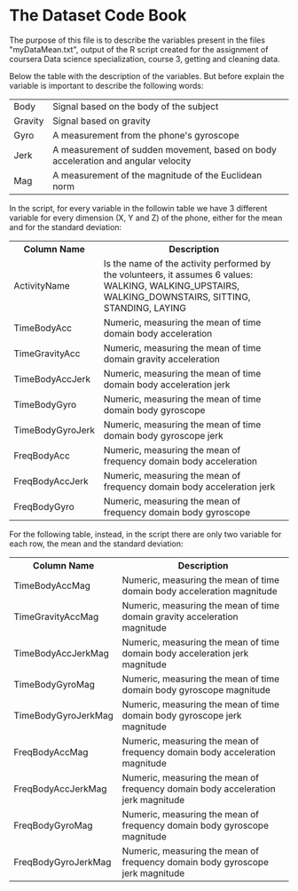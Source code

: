 # The Dataset Code Book
The purpose of this file is to describe the variables present in the files "myDataMean.txt", output of the R script created for the assignment of coursera Data science specialization, course 3, getting and cleaning data.

Below the table with the description of the variables. But before explain the variable is important to describe the following words:

<table>
  <tr>
  <td>Body</td>
  <td>Signal based on the body of the subject</td>
  </tr>
  
  <tr>
  <td>Gravity</td>
  <td>Signal based on gravity</td>
  </tr>
  
  <tr>
  <td>Gyro</td>
  <td>A measurement from the phone's gyroscope</td>
  </tr>
  
  <tr>
  <td>Jerk</td>
  <td>A measurement of sudden movement, based on body acceleration and angular velocity</td>
  </tr>
  
  <tr>
  <td>Mag</td>
  <td>A measurement of the magnitude of the Euclidean norm</td>
  </tr>
 </table>


In the script, for every variable in the followin table we have 3 different variable for every dimension (X, Y and Z) of the phone, either for the mean and for the standard deviation:

<table>
  <tr>
  <th>Column Name</th>
  <th>Description</th>
  </tr>
  
  <tr>
  <td>ActivityName</td>
  <td>Is the name of the activity performed by the volunteers, it assumes 6 values: WALKING, WALKING_UPSTAIRS, WALKING_DOWNSTAIRS, SITTING, STANDING, LAYING</td>
  </tr>
  
  <tr>
  <td>TimeBodyAcc</td>
  <td>Numeric, measuring the mean of time domain body acceleration</td>
  </tr>
  
  <tr>
  <td>TimeGravityAcc</td>
  <td>Numeric, measuring the mean of time domain gravity acceleration</td>
  </tr>
  
  <tr>
  <td>TimeBodyAccJerk</td>
  <td>Numeric, measuring the mean of time domain body acceleration jerk</td>
  </tr>
  
  
  <tr>
  <td>TimeBodyGyro</td>
  <td>Numeric, measuring the mean of time domain body gyroscope</td>
  </tr>
  
  <tr>
  <td>TimeBodyGyroJerk</td>
  <td>Numeric, measuring the mean of time domain body gyroscope jerk</td>
  </tr>
  
  <tr>
  <td>FreqBodyAcc</td>
  <td>Numeric, measuring the mean of frequency domain body acceleration</td>
  </tr>
  
  <tr>
  <td>FreqBodyAccJerk</td>
  <td>Numeric, measuring the mean of frequency domain body acceleration jerk</td>
  </tr>
  
  <tr>
  <td>FreqBodyGyro</td>
  <td>Numeric, measuring the mean of frequency domain body gyroscope</td>
  </tr>
</table>
  
  
For the following table, instead, in the script there are only two variable for each row, the mean and the standard deviation:
<table>
  <tr>
  <th>Column Name</th>
  <th>Description</th>
  </tr>
  
  <tr>
  <td>TimeBodyAccMag</td>
  <td>Numeric, measuring the mean of time domain body acceleration magnitude</td>
  </tr>
  
  <tr>
  <td>TimeGravityAccMag</td>
  <td>Numeric, measuring the mean of time domain gravity acceleration magnitude</td>
  </tr>
  
  <tr>
  <td>TimeBodyAccJerkMag</td>
  <td>Numeric, measuring the mean of time domain body acceleration jerk magnitude</td>
  </tr>
  
  <tr>
  <td>TimeBodyGyroMag</td>
  <td>Numeric, measuring the mean of time domain body gyroscope magnitude</td>
  </tr>
  
  <tr>
  <td>TimeBodyGyroJerkMag</td>
  <td>Numeric, measuring the mean of time domain body gyroscope jerk magnitude</td>
  </tr>
  
  <tr>
  <td>FreqBodyAccMag</td>
  <td>Numeric, measuring the mean of frequency domain body acceleration magnitude</td>
  </tr>
  
  <tr>
  <td>FreqBodyAccJerkMag</td>
  <td>Numeric, measuring the mean of frequency domain body acceleration jerk magnitude</td>
  </tr>
  
  <tr>
  <td>FreqBodyGyroMag</td>
  <td>Numeric, measuring the mean of frequency domain body gyroscope magnitude</td>
  </tr>
  
  <tr>
  <td>FreqBodyGyroJerkMag</td>
  <td>Numeric, measuring the mean of frequency domain body gyroscope jerk magnitude</td>
  </tr>
</table>
